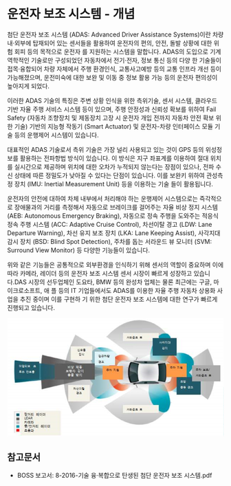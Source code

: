 # 운전자 보조 시스템 - 개념


첨단 운전자 보조 시스템 (ADAS: Advanced Driver Assistance Systems)이란 차량 내·외부에 탑재되어 있는 센서들을 활용하여 운전자의 편의, 안전, 돌발 상황에 대한 위험 회피 등의 목적으로 운전자 를 지원하는 시스템을 말합니다. ADAS의 도입으로 기계 역학적인 기술로만 구성되었던 자동차에서 전기·전자, 정보 통신 등의 다양 한 기술들이 접목·융합되어 차량 자체에서 주행 환경인식, 교통사고예방 등의 교통 인프라 개선 등이 가능해졌으며, 운전미숙에 대한 보완 및 이동 중 정보 활용 가능 등의 운전자 편의성이 높아지게 되었다.

이러한 ADAS 기술의 특징은 주변 상황 인식을 위한 측위기술, 센서 시스템, 클라우드 기반 자율 주행 서비스 시스템 등이 있으며, 주행 안정성과 신뢰성 확보를 위하여 Fail Safety (자동차 조향장치 및 제동장치 고장 시 운전자 개입 전까지 자동차 안전 확보 위한 기술) 기반의 지능형 작동기 (Smart Actuator) 및 운전자-차량 인터페이스 모듈 기술 등의 운행제어 시스템이 있습니다.


대표적인 ADAS 기술로서 측위 기술은 가장 널리 사용되고 있는 것이 GPS 등의 위성정보를 활용하는 전파항법 방식이 있습니다. 이 방식은 지구 좌표계를 이용하여 절대 위치를 실시간으로 제공하며 위치에 대한 오차가 누적되지 않는다는 장점이 있으나, 전파 수신 상태에 따른 정밀도가 낮아질 수 있다는 단점이 있습니다. 이를 보완키 위하여 관성측정 장치 (IMU: Inertial Measurement Unit) 등을 이용하는 기술 들이 활용됩니다.


운전자의 안전에 대하여 차체 내부에서 처리해야 하는 운행제어 시스템으로는 즉각적으로 장애물과의 거리를 측정해서 자동으로 브레이크를 걸어주는 자율 비상 정지 시스템 (AEB: Autonomous Emergency Braking), 자동으로 정속 주행을 도와주는 적응식 정속 주행 시스템 (ACC: Adaptive Cruise Control), 차선이탈 경고 (LDW: Lane Departure Warning), 차선 유지 보조 장치 (LKA: Lane Keeping Assist), 사각지대 감시 장치 (BSD: Blind Spot Detection), 주차를 돕는 서라운드 뷰 모니터 (SVM: Surround View Monitor) 등 다양한 기능들이 있습니다.


위와 같은 기능들은 공통적으로 외부환경을 인식하기 위해 센서의 역할이 중요하며 이에 따라 카메라, 레이더 등의 운전자 보조 시스템 센서 시장이 빠르게 성장하고 있습니다.DAS 시장의 선두업체인 도요타, BMW 등의 완성차 업체는 물론 최근에는 구글, 마이크로소프트, 애 플 등의 IT 기업들에서도 ADAS를 이용한 자율 주행 자동차 상용화 사업을 추진 중이며 이를 구현하 기 위한 첨단 운전자 보조 시스템에 대한 연구가 빠르게 진행되고 있습니다.


![ ](./images/운전자_보조_시스템_Q1_1_1.PNG)


## 참고문서
- BOSS 보고서: 8-2016-기술 융·복합으로 탄생된 첨단 운전자 보조 시스템.pdf
